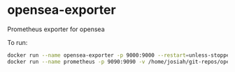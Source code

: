 # opensea-exporter
Prometheus exporter for opensea

To run:

```bash
docker run --name opensea-exporter -p 9000:9000 --restart=unless-stopped opensea-exporter:latest
docker run --name prometheus -p 9090:9090 -v /home/josiah/git-repos/opensea-exporter/prometheus.yaml:/etc/prometheus/prometheus.yml prom/prometheus
```